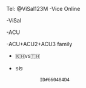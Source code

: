 Tel: @ViSal123M
-Vice Online
 
-ViSal

-ACU

-ACU+ACU2+ACU3 family

- 🇰🇭vs🇹🇭

- ១២

               ID#660484D4 
